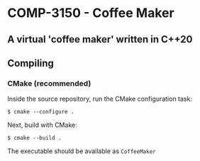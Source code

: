 # COMP-3150 - Coffee Maker
## A virtual 'coffee maker' written in C++20

## Compiling
### CMake (recommended)

Inside the source repository, run the CMake configuration task:
```shell
$ cmake --configure .
```

Next, build with CMake:
```shell
$ cmake --build .
```

The executable should be available as `CoffeeMaker`